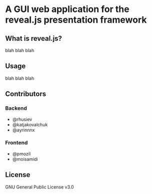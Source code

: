 # A GUI web application for the reveal.js presentation framework

## What is reveal.js?
blah blah blah

## Usage
blah blah blah

## Contributors
### Backend
- @rhusiev
- @katjakovalchuk
- @ayrinnnx

### Frontend
- @pmozil
- @moisamidi

## License
GNU General Public License v3.0
